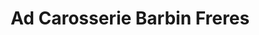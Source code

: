 ---
title: "Ad Carosserie Barbin Freres"
url: /montlhery/ad-carosserie-barbin-freres/
shop: réparation de voitures
---